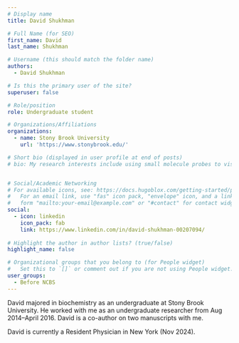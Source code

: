```yaml
---
# Display name
title: David Shukhman

# Full Name (for SEO)
first_name: David
last_name: Shukhman

# Username (this should match the folder name)
authors:
  - David Shukhman

# Is this the primary user of the site?
superuser: false

# Role/position
role: Undergraduate student

# Organizations/Affiliations
organizations:
  - name: Stony Brook University
    url: 'https://www.stonybrook.edu/'

# Short bio (displayed in user profile at end of posts)
# bio: My research interests include using small molecule probes to visualize and manipulate biological processess.


# Social/Academic Networking
# For available icons, see: https://docs.hugoblox.com/getting-started/page-builder/#icons
#   For an email link, use "fas" icon pack, "envelope" icon, and a link in the
#   form "mailto:your-email@example.com" or "#contact" for contact widget.
social:
  - icon: linkedin
    icon_pack: fab
    link: https://www.linkedin.com/in/david-shukhman-00207094/
 
# Highlight the author in author lists? (true/false)
highlight_name: false

# Organizational groups that you belong to (for People widget)
#   Set this to `[]` or comment out if you are not using People widget.
user_groups:
  - Before NCBS
---
```


David majored in biochemistry as an undergraduate at Stony Brook University. He worked with me as an undergraduate researcher from Aug 2014–April 2016. David is a co-author on two manuscripts with me.

David is currently a Resident Physician in New York (Nov 2024).

